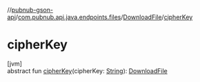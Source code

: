 //[pubnub-gson-api](../../../index.md)/[com.pubnub.api.java.endpoints.files](../index.md)/[DownloadFile](index.md)/[cipherKey](cipher-key.md)

# cipherKey

[jvm]\
abstract fun [cipherKey](cipher-key.md)(cipherKey: [String](https://docs.oracle.com/javase/8/docs/api/java/lang/String.html)): [DownloadFile](index.md)
